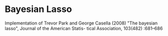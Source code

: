 # Bayesian Lasso

Implementation of Trevor Park and George Casella (2008) "The bayesian lasso", Journal of the American Statis- tical Association, 103(482) :681–686
